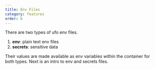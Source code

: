 ```yaml
---
title: Env Files
category: features
order: 6
---
```


There are two types of ufo env files.

1. **env**: plain text env files
2. **secrets**: sensitive data

Their values are made available as env variables within the container for both types. Next is an intro to env and secrets files.
